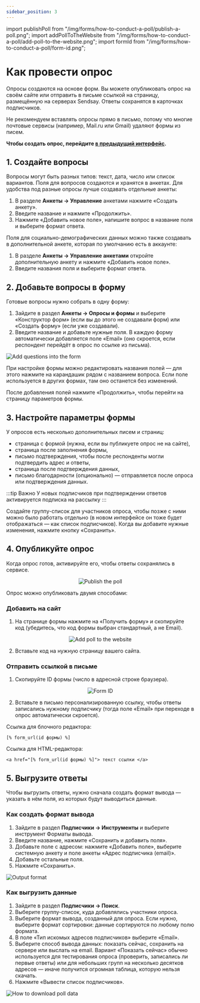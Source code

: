 ```yaml
---
sidebar_position: 3
---
```

import publishPoll from "/img/forms/how-to-conduct-a-poll/publish-a-poll.png";
import addPollToTheWebsite from "/img/forms/how-to-conduct-a-poll/add-poll-to-the-website.png";
import formId from "/img/forms/how-to-conduct-a-poll/form-id.png";

# Как провести опрос

Опросы создаются на основе форм. Вы можете опубликовать опрос на своём сайте или отправить в письме ссылкой на страницу, размещённую на серверах Sendsay. Ответы сохранятся в карточках подписчиков.

Не рекомендуем вставлять опросы прямо в письмо, потому что многие почтовые сервисы (например, Mail.ru или Gmail) удаляют формы из писем.

**Чтобы создать опрос, перейдите [в предыдущий интерфейс](https://sendsay.ru/account/).**

## 1. Создайте вопросы
Вопросы могут быть разных типов: текст, дата, число или список вариантов. Поля для вопросов создаются и хранятся в анкетах. Для удобства под разные опросы лучше создавать отдельные анкеты:
1. В разделе **Анкеты → Управление** анкетами нажмите «Создать анкету».
2. Введите название и нажмите «Продолжить».
3. Нажмите «Добавить новое поле», напишите вопрос в название поля и выберите формат ответа.

Поля для социально-демографических данных можно также создавать в дополнительной анкете, которая по умолчанию есть в аккаунте:
1. В разделе **Анкеты → Управление анкетами** откройте дополнительную анкету и нажмите «Добавить новое поле».
2. Введите названия поля и выберите формат ответа.

## 2. Добавьте вопросы в форму
Готовые вопросы нужно собрать в одну форму:
1. Зайдите в раздел **Анкеты → Опросы и формы** и выберите «Конструктор форм» (если вы до этого не создавали форм) или «Создать форму» (если уже создавали).
2. Введите название и добавьте нужные поля. В каждую форму автоматически добавляется поле «Email» (оно скроется, если респондент перейдёт в опрос по ссылке из письма).

![Add questions into the form](/img/forms\how-to-conduct-a-poll/add-questions-into-the-form.gif) <br/>

При настройке формы можно редактировать названия полей — для этого нажмите на карандашик рядом с названием вопроса. Если поле используется в других формах, там оно останется без изменений.

После добавления полей нажмите «Продолжить», чтобы перейти на страницу параметров формы.

## 3. Настройте параметры формы
У опросов есть несколько дополнительных писем и страниц:
- страница с формой (нужна, если вы публикуете опрос не на сайте),
- страница после заполнения формы,
- письмо подтверждения, чтобы после респонденты могли подтвердить адрес и ответы,
- страница после подтверждения данных,
- письмо благодарности (опционально) — отправляется после опроса или подтверждения данных.

:::tip Важно
У новых подписчиков при подтверждении ответов активируется подписка на рассылку
:::

Создайте группу-список для участников опроса, чтобы позже с ними можно было работать отдельно (в новом интерфейсе он тоже будет отображаться — как список подписчиков). Когда вы добавите нужные изменения, нажмите кнопку «Сохранить».

## 4. Опубликуйте опрос
Когда опрос готов, активируйте его, чтобы ответы сохранялись в сервисе.

<p align="center">
    <img src={publishPoll} alt="Publish the poll" />
</p>

Опрос можно опубликовать двумя способами:

### Добавить на сайт
1. На странице формы нажмите на «Получить форму» и скопируйте код (убедитесь, что код формы выбран стандартный, а не Email).

<p align="center">
    <img src={addPollToTheWebsite} alt="Add poll to the website" />
</p>

2. Вставьте код на нужную страницу вашего сайта.

### Отправить ссылкой в письме
1. Скопируйте ID формы (число в адресной строке браузера).

<p align="center">
    <img src={formId} alt="Form ID" />
</p>

2. Вставьте в письмо персонализированную ссылку, чтобы ответы записались нужному подписчику (тогда поле «Email» при переходе в опрос автоматически скроется).

Ссылка для блочного редактора:
```
[% form_url(id формы) %]
```

Ссылка для HTML-редактора:
```
<a href="[% form_url(id формы) %]"> текст ссылки </a>
```

## 5. Выгрузите ответы
Чтобы выгрузить ответы, нужно сначала создать формат вывода — указать в нём поля, из которых будут выводиться данные.

### Как создать формат вывода
1. Зайдите в раздел **Подписчики → Инструменты** и выберите инструмент Форматы вывода.
2. Введите название, нажмите «Сохранить и добавить поля».
3. Добавьте поле с адресом: нажмите «Добавить поле», выберите системную анкету и поле анкеты «Адрес подписчика (email)».
4. Добавьте остальные поля.
5. Нажмите «Сохранить».

![Output format](/img/forms\how-to-conduct-a-poll/output-format.gif) <br/>

### Как выгрузить данные
1. Зайдите в раздел **Подписчики → Поиск**.
2. Выберите группу-список, куда добавлялись участники опроса.
3. Выберите формат вывода, созданный для опроса. Если нужно, выберите формат сортировки: данные сортируются по любому полю формата.
4. В поле «Тип искомых адресов подписчиков» выберите «Email».
5. Выберите способ вывода данных: показать сейчас, сохранить на сервере или выслать на email. Вариант «Показать сейчас» обычно используется для тестирования опроса (проверить, записались ли первые ответы) или для небольших групп на несколько десятков адресов — иначе получится огромная таблица, которую нельзя скачать.
6. Нажмите «Вывести список подписчиков».

![How to download poll data](/img/forms\how-to-conduct-a-poll/how-to-download-poll-data.gif) <br/>